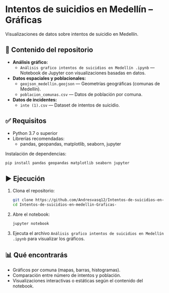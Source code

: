 # Intentos de suicidios en Medellín – Gráficas

Visualizaciones de datos sobre intentos de suicidio en Medellín.

## 📂 Contenido del repositorio

- **Análisis gráfico:**
  - `Análisis grafico intentos de suicidios en Medellín .ipynb` — Notebook de Jupyter con visualizaciones basadas en datos.
- **Datos espaciales y poblacionales:**
  - `geojson_medellin.geojson` — Geometrías geográficas (comunas de Medellín).
  - `poblacion_comunas.csv` — Datos de población por comuna.
- **Datos de incidentes:**
  - `inte (1).csv` — Dataset de intentos de suicidio.

## ✅ Requisitos

- Python 3.7 o superior
- Librerías recomendadas:
  - pandas, geopandas, matplotlib, seaborn, jupyter

Instalación de dependencias:

```bash
pip install pandas geopandas matplotlib seaborn jupyter
```

## ▶️ Ejecución

1. Clona el repositorio:
   ```bash
   git clone https://github.com/Andresvasq12/Intentos-de-suicidios-en-medellin-Graficas-.git
   cd Intentos-de-suicidios-en-medellin-Graficas-
   ```

2. Abre el notebook:
   ```bash
   jupyter notebook
   ```

3. Ejecuta el archivo `Análisis grafico intentos de suicidios en Medellín .ipynb` para visualizar los gráficos.

## 📊 Qué encontrarás

- Gráficos por comuna (mapas, barras, histogramas).
- Comparación entre número de intentos y población.
- Visualizaciones interactivas o estáticas según el contenido del notebook.
